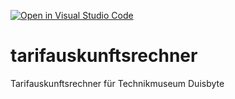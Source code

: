 [![Open in Visual Studio Code](https://classroom.github.com/assets/open-in-vscode-2e0aaae1b6195c2367325f4f02e2d04e9abb55f0b24a779b69b11b9e10269abc.svg)](https://classroom.github.com/online_ide?assignment_repo_id=17212440&assignment_repo_type=AssignmentRepo)
# tarifauskunftsrechner
Tarifauskunftsrechner für Technikmuseum Duisbyte
